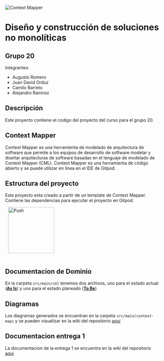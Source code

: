 ![Context Mapper](https://raw.githubusercontent.com/wiki/ContextMapper/context-mapper-dsl/logo/cm-logo-github-small.png)
# Diseño y construcción de soluciones no monolíticas

## Grupo 20
Integrantes:

* Augusto Romero
* Juan David Orduz
* Camilo Barreto
* Alejandro Ramirez

## Descripción
Este proyecto contiene el codigo del proyecto del curso para el grupo 20.

## Context Mapper
Context Mapper es una herramienta de modelado de arquitectura de software que permite a los equipos de desarrollo de software modelar y diseñar arquitecturas de software basadas en el lenguaje de modelado de Context Mapper (CML). Context Mapper es una herramienta de código abierto y se puede utilizar en línea en el IDE de Gitpod.

## Estructura del proyecto
Este proyecto esta creado a partir de un template de Context Mapper. Contiene las dependencias para ejecutar el proyecto en Gitpod.


<a href="https://gitpod.io/#https://github.com/ContextMapper/web-ide-demo" style="padding: 10px;">
    <img src="https://gitpod.io/button/open-in-gitpod.svg" width="150" alt="Push" align="center">
</a>
<br/><br/>

## Documentacion de Dominio
En la carpeta `src/main/cml` tenemos dos archivos, uno para el estado actual (**[As Is](./src/main/cml/salud-tech_as-is.cml)**) y uno para el estado planeado (**[To Be](./src/main/cml/salud-tech_to-be.cml)**)


## Diagramas
Los diagramas generados se encuentran en la carpeta `src/main/context-maps` y se pueden visualizar en la wiki del repositorio [aquí](https://github.com/ramirez-alejo/miso-nomonoliticas-saludtech/wiki)

## Documentacion entrega 1
La documentacion de la entrega 1 se encuentra en la wiki del repositorio [aquí](https://github.com/ramirez-alejo/miso-nomonoliticas-saludtech/wiki/Entrega-1)